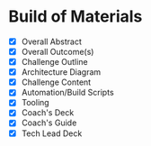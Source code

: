 # Build of Materials

- [x] Overall Abstract
- [x] Overall Outcome(s)
- [x] Challenge Outline
- [x] Architecture Diagram
- [x] Challenge Content
- [x] Automation/Build Scripts
- [x] Tooling
- [x] Coach's Deck
- [x] Coach's Guide
- [x] Tech Lead Deck
